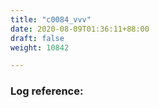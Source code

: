 ```yaml
---
title: "c0084_vvv"
date: 2020-08-09T01:36:11+88:00
draft: false
weight: 10842

---
```


### Log reference: <no value>

```
